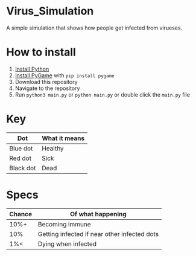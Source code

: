 # Virus_Simulation
A simple simulation that shows how people get infected from virueses.

# How to install
1. [Install Python](https://realpython.com/installing-python/)
2. [Install PyGame](https://pypi.org/project/pygame/) with `pip install pygame`
3. Download this repository
4. Navigate to the repository
5. Run `python3 main.py` or `python main.py` or double click the `main.py` file

# Key
Dot|What it means
--------|--------
Blue dot|Healthy
Red dot|Sick
Black dot|Dead

# Specs
Chance|Of what happening
------|-----------------
10%+|Becoming immune
10%|Getting infected if near other infected dots
1%<|Dying when infected

